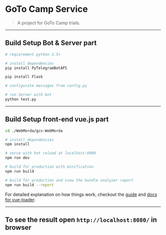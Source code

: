 # GoTo Camp Service

> A project for GoTo Camp trials.
---

## Build Setup Bot & Server part
``` bash
# reqierement python 3.5+

# install dependencies
pip install PyTelegramBotAPI

pip install Flask

# configurate messages from config.py

# run Server with bot
python test.py
```

---

## Build Setup front-end vue.js part

``` bash
cd ./WebMorda/gcs-WebMorda

# install dependencies
npm install

# serve with hot reload at localhost:8080
npm run dev

# build for production with minification
npm run build

# build for production and view the bundle analyzer report
npm run build --report
```

For detailed explanation on how things work, checkout the [guide](http://vuejs-templates.github.io/webpack/) and [docs for vue-loader](http://vuejs.github.io/vue-loader).

---

## To see the result open `http://localhost:8080/` in browser
